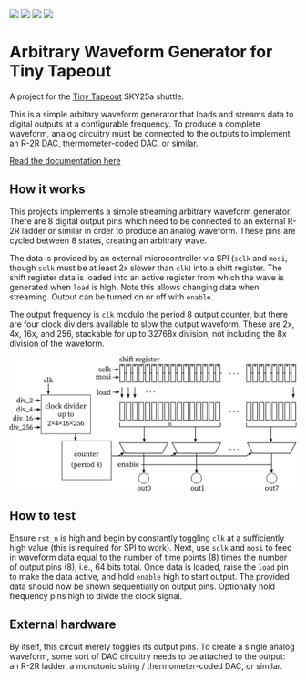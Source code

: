 ![](../../workflows/gds/badge.svg) ![](../../workflows/docs/badge.svg) ![](../../workflows/test/badge.svg) ![](../../workflows/fpga/badge.svg)

# Arbitrary Waveform Generator for Tiny Tapeout

A project for the [Tiny Tapeout](https://tinytapeout.com/) SKY25a shuttle.

This is a simple arbitary waveform generator that loads and streams data to digital outputs at a configurable frequency. To produce a complete waveform, analog circuitry must be connected to the outputs to implement an R-2R DAC, thermometer-coded DAC, or similar.

[Read the documentation here](docs/info.md)

## How it works

This projects implements a simple streaming arbitrary waveform generator. There are 8 digital output pins which need to be connected to an external R-2R ladder or similar in order to produce an analog waveform. These pins are cycled between 8 states, creating an arbitrary wave.

The data is provided by an external microcontroller via SPI (`sclk` and `mosi`, though `sclk` must be at least 2x slower than `clk`) into a shift register. The shift register data is loaded into an active register from which the wave is generated when `load` is high. Note this allows changing data when streaming. Output can be turned on or off with `enable`.

The output frequency is `clk` modulo the period 8 output counter, but there are four clock dividers available to slow the output waveform. These are 2x, 4x, 16x, and 256, stackable for up to 32768x division, not including the 8x division of the waveform.

![block diagram](docs/drawing.png)

## How to test

Ensure `rst_n` is high and begin by constantly toggling `clk` at a sufficiently high value (this is required for SPI to work). Next, use `sclk` and `mosi` to feed in waveform data equal to the number of time points (8) times the number of output pins (8), i.e., 64 bits total. Once data is loaded, raise the `load` pin to make the data active, and hold `enable` high to start output. The provided data should now be shown sequentially on output pins. Optionally hold frequency pins high to divide the clock signal.

## External hardware

By itself, this circuit merely toggles its output pins. To create a single analog waveform, some sort of DAC circuitry needs to be attached to the output: an R-2R ladder, a monotonic string / thermometer-coded DAC, or similar.


